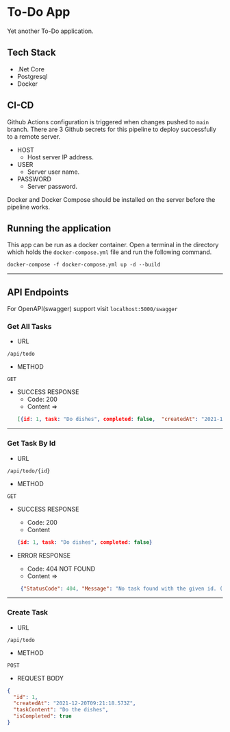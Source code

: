 # To-Do App
Yet another To-Do application. 

## Tech Stack

* .Net Core
* Postgresql
* Docker

## CI-CD

Github Actions configuration is triggered when changes pushed to ```main``` branch. There are 3 Github secrets for this pipeline to deploy successfully to a remote server.

- HOST
    * Host server IP address.
- USER
    * Server user name.
- PASSWORD
    * Server password.

Docker and Docker Compose should be installed on the server before the pipeline works.    

## Running the application
This app can be run as a docker container. Open a terminal in the directory which holds the ```docker-compose.yml``` file and run the following command.

```
docker-compose -f docker-compose.yml up -d --build
```
<hr>

## API Endpoints

For OpenAPI(swagger) support visit  ```localhost:5000/swagger```

### Get All Tasks

- URL
```
/api/todo
```
- METHOD
```
GET
```
- SUCCESS RESPONSE
    * Code: 200
    * Content =>  
    ```json
    [{id: 1, task: "Do dishes", completed: false,  "createdAt": "2021-12-18T...}, ...] 
    ```


<hr>

### Get Task By Id

- URL
```
/api/todo/{id}
```
- METHOD
```
GET
```
- SUCCESS RESPONSE
    * Code: 200
    * Content 
    ```json
    {id: 1, task: "Do dishes", completed: false} 
    ```


- ERROR RESPONSE
    * Code: 404 NOT FOUND
    * Content =>
    ```json
     {"StatusCode": 404, "Message": "No task found with the given id. (Parameter toDoItem')" 
     ```


<hr>

### Create Task

- URL
```
/api/todo
```
- METHOD
```
POST
```
- REQUEST BODY

```json
{
  "id": 1,
  "createdAt": "2021-12-20T09:21:18.573Z",
  "taskContent": "Do the dishes",
  "isCompleted": true
}
```

